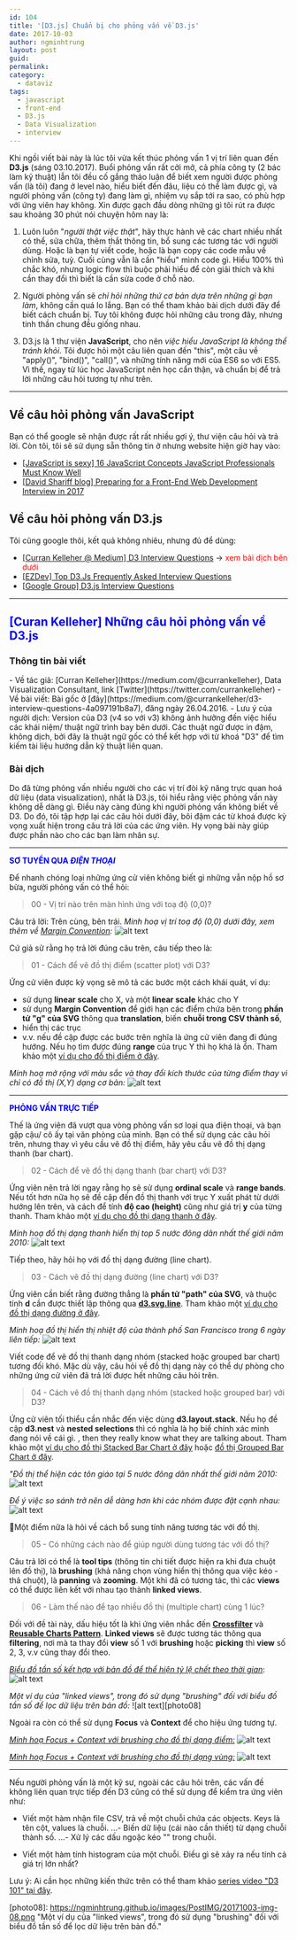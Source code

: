 ```yaml
---
id: 104
title: '[D3.js] Chuẩn bị cho phỏng vấn về D3.js'
date: 2017-10-03
author: ngminhtrung
layout: post
guid: 
permalink: 
category:
  - dataviz
tags:
  - javascript
  - front-end
  - D3.js
  - Data Visualization
  - interview
---
```


Khi ngồi viết bài này là lúc tôi vừa kết thúc phỏng vấn 1 vị trí liên quan đến **D3.js** (sáng 03.10.2017). Buổi phỏng vấn rất cởi mở, cả phía công ty (2 bác làm kỹ thuật) lẫn tôi đều cố gắng thảo luận để biết xem người được phỏng vấn (là tôi) đang ở level nào, hiểu biết đến đâu, liệu có thể làm được gì, và người phỏng vấn (công ty) đang làm gì, nhiệm vụ sắp tới ra sao, có phù hợp với ứng viên hay không. Xin được gạch đầu dòng những gì tôi rút ra được sau khoảng 30 phút nói chuyện hôm nay là:

1. Luôn luôn "*người thật việc thật*", hãy thực hành vẽ các chart nhiều nhất có thể, sửa chữa, thêm thắt thông tin, bổ sung các tương tác với người dùng. Hoặc là bạn tự viết code, hoặc là bạn copy các code mẫu về chỉnh sửa, tuỳ. Cuối cùng vẫn là cần "hiểu" mình code gì. Hiểu 100% thì chắc khó, nhưng logic flow thì buộc phải hiểu để còn giải thích và khi cần thay đổi thì biết là cần sửa code ở chỗ nào. 

2. Người phỏng vấn sẽ *chỉ hỏi những thứ cơ bản dựa trên những gì bạn làm*, không cần quá lo lắng. Bạn có thể tham khảo bài dịch dưới đây để biết cách chuẩn bị. Tuy tôi không được hỏi   những câu trong đây, nhưng tinh thần chung đều giống nhau.

3. D3.js là 1 thư viện **JavaScript**, cho nên *việc hiểu JavaScript là không thể tránh khỏi*. Tôi được hỏi một câu liên quan đến "this", một câu về "apply()", "bind()", "call()", và những tính năng mới của ES6 so với ES5. Vì thế, ngay từ lúc học JavaScript nên học cẩn thận, và chuẩn bị để trả lời những câu hỏi tương tự như trên. 

***

<h2>Về câu hỏi phỏng vấn JavaScript</h2>

Bạn có thể google sẽ nhận được rất rất nhiều gợi ý, thư viện câu hỏi và trả lời. Còn tôi, tôi sẽ sử dụng sẵn thông tin ở nhưng website hiện giờ hay vào:
- [[JavaScript is sexy] 16 JavaScript Concepts JavaScript Professionals Must Know Well][1]
- [[David Shariff blog] Preparing for a Front-End Web Development Interview in 2017][2]

<h2>Về câu hỏi phỏng vấn D3.js</h2>

Tôi cũng google thôi, kết quả không nhiêu, nhưng đủ để dùng:
- [[Curran Kelleher @ Medium] D3 Interview Questions][3] &rarr; <span style="color:red">xem bài dịch bên dưới</span>
- [[EZDev] Top D3.Js Frequently Asked Interview Questions][4]
- [[Google Group] D3.js Interview Questions][5]


***

<h2><span style="color:blue">[Curan Kelleher] Những câu hỏi phỏng vấn về D3.js</span></h2>

<h3> Thông tin bài viết </h3>
- Về tác giả: [Curran Kelleher](https://medium.com/@currankelleher), Data Visualization Consultant, link [Twitter](https://twitter.com/currankelleher)
- Về bài viết: Bài gốc ở [đây](https://medium.com/@currankelleher/d3-interview-questions-4a097191b8a7), đăng ngày 26.04.2016.
- Lưu ý của người dịch: Version của D3 (v4 so với v3) không ảnh hưởng đến việc hiểu các khái niệm/ thuật ngữ trình bay bên dưới. Các thuật ngữ được in đậm, không dịch, bởi đây là thuật ngữ gốc có thể kết hợp với từ khoá "D3" để tìm kiếm tài liệu hướng dẫn kỹ thuật liên quan. 

<h3> Bài dịch </h3>

Do đã từng phỏng vấn nhiều người cho các vị trí đòi kỹ năng trực quan hoá dữ liệu (data visualization), nhất là D3.js, tôi hiểu rằng việc phỏng vấn này không dễ dàng gì. Điều này càng đúng khi người phỏng vấn không biết về D3. Do đó, tôi tập hợp lại các câu hỏi dưới đây, bôi đậm các từ khoá được kỳ vọng xuất hiện trong câu trả lời của các ứng viên. Hy vọng bài này giúp được phần nào cho các bạn làm nhân sự. 

___

<span style="color:blue">**SƠ TUYỂN QUA *ĐIỆN THOẠI***</span>

Để nhanh chóng loại những ứng cử viên không biết gì những vẫn nộp hồ sơ bừa, người phỏng vấn có thể hỏi: 

> 00 - Vị trí nào trên màn hình ứng với toạ độ (0,0)?

Câu trả lời: Trên cùng, bên trái. 
*Minh hoạ vị trí toạ độ (0,0) dưới đây, xem thêm về [Margin Convention][cap-photo01]:*
![alt text][photo01]

Cứ giả sử rằng họ trả lời đúng câu trên, câu tiếp theo là:

> 01 - Cách để vẽ đồ thị điểm (scatter plot) với D3?

Ứng cử viên được kỳ vọng sẽ mô tả các bước một cách khái quát, ví dụ: 
- sử dụng **linear scale** cho X, và một **linear scale** khác cho Y
- sử dụng **Margin Convention** để giới hạn các điểm chứa bên trong **phần tử "g" của SVG**  thông qua **translation**, biến **chuỗi trong CSV thành số**, 
- hiển thị các trục 
- v.v.
nếu đề cập được các bước trên nghĩa là ứng cử viên đang đi đúng hướng. Nếu họ tìm được đúng **range** của trục Y thì họ khá là ổn. Tham khảo một [ví dụ cho đồ thị điểm ở đây][6].

*Minh hoạ mở rộng với màu sắc và thay đổi kích thước của từng điểm thay vì chỉ có đồ thị (X,Y) dạng cơ bản:*
![alt text][photo02]

___

<span style="color:blue">**PHỎNG VẤN TRỰC TIẾP**</span>

Thế là ứng viên đã vượt qua vòng phỏng vấn sơ loại qua điện thoại, và bạn gặp cậu/ cô ấy tại văn phòng của mình. Bạn có thể sử dụng các câu hỏi trên, nhưng thay vì yêu cầu vẽ đồ thị điểm, hãy yêu cầu vẽ đồ thị dạng thanh (bar chart).

> 02 - Cách để vẽ đồ thị dạng thanh (bar chart) với D3?

Ứng viên nên trả lời ngay rằng họ sẽ sử dụng **ordinal scale** và **range bands**. Nếu tốt hơn nữa họ sẽ đề cập đến đồ thị thanh với trục Y xuất phát từ dưới hướng lên trên, và cách để tính **độ cao (height)** cũng như giá trị **y** của từng thanh. Tham khảo một [ví dụ cho đồ thị dạng thanh ở đây][7].

*Minh hoạ đồ thị dạng thanh hiển thị top 5 nước đông dân nhất thế giới năm 2010:*
![alt text][photo03]

Tiếp theo, hãy hỏi họ với đồ thị dạng đường (line chart). 

> 03 - Cách vẽ đồ thị dạng đường (line chart) với D3?

Ứng viên cần biết rằng đường thẳng là **phần tử "path" của SVG**, và thuộc tính **d** cần được thiết lập thông qua [**d3.svg.line**][8]. Tham khảo một [ví dụ cho đồ thị dạng đường ở đây][9].

*Minh hoạ đồ thị hiển thị nhiệt độ của thành phố San Francisco trong 6 ngày liên tiếp:*
![alt text][photo04]

Viết code để vẽ đồ thị thanh dạng nhóm (stacked hoặc grouped bar chart) tương đối khó. Mặc dù vậy, câu hỏi về đồ thị dạng này có thể dự phòng cho những ứng cử viên đã trả lời được hết những câu hỏi trên. 

> 04 - Cách vẽ đồ thị thanh dạng nhóm (stacked hoặc grouped bar) với D3?

Ứng cử viên tối thiểu cần nhắc đến việc dùng **d3.layout.stack**. Nếu họ đề cập **d3.nest** và **nested selections** thì có nghĩa là họ biế chính xác mình đang nói về cái gì. , then they really know what they are talking about. Tham khảo một [ví dụ cho đồ thị Stacked Bar Chart ở đây][10] hoặc [đồ thị Grouped Bar Chart ở đây][11].

*"Đồ thị thể hiện các tôn giáo tại 5 nước đông dân nhất thế giới năm 2010:*
![alt text][photo05]

*Để ý việc so sánh trở nên dễ dàng hơn khi các nhóm được đặt cạnh nhau:*
![alt text][photo06]

Một điểm nữa là hỏi về cách bổ sung tính năng tương tác với đồ thị. 

> 05 - Có những cách nào để giúp người dùng tương tác với đồ thị?

Câu trả lời có thể là **tool tips** (thông tin chi tiết được hiện ra khi đưa chuột lên đồ thị), là **brushing** (khả năng chọn vùng hiển thị thông qua việc kéo - thả chuột), là **panning** và **zooming**. Một khi đã có tương tác, thì các **views** có thể được liên kết với nhau tạo thành **linked views**. 

> 06 - Làm thế nào để tạo nhiều đồ thị (multiple chart) cùng 1 lúc?

Đối với đề tài này, dấu hiệu tốt là khi ứng viên nhắc đến [**Crossfilter**][12] và [**Reusable Charts Pattern**][13]. **Linked views** sẽ được tương tác thông qua **filtering**, nơi mà ta thay đổi **view** số 1 với **brushing** hoặc **picking** thì **view** số 2, 3, v.v cũng thay đổi theo.

[*Biểu đồ tần số kết hợp với bản đồ để thể hiện tỷ lệ chết theo thời gian*][cap-photo07]:
![alt text][photo07]

*Một ví dụ của "linked views", trong đó sử dụng "brushing" đối với biểu đồ tần số để lọc dữ liệu trên bản đồ:*
![alt text][photo08]

Ngoài ra còn có thể sử dụng **Focus** và **Context** để cho hiệu ứng tương tự.

[*Minh hoạ Focus + Context với brushing cho đồ thị dạng điểm:*][cap-photo09]
![alt text][photo09]

[*Minh hoạ Focus + Context với brushing cho đồ thị dạng vùng:*][cap-photo10]
![alt text][photo10]

___

Nếu người phỏng vấn là một kỹ sư, ngoài các câu hỏi trên, các vấn đề không liên quan trực tiếp đến D3 cũng có thể sử dụng để kiểm tra ứng viên như:

- Viết một hàm nhận file CSV, trả về một chuỗi chứa các objects. Keys là tên cột, values là chuỗi. 
...- Biến dữ liệu (cái nào cần thiết) từ dạng chuỗi thành số.
...- Xử lý các dấu ngoặc kéo "" trong chuỗi. 

- Viết một hàm tính histogram của một chuỗi. Điều gì sẽ xảy ra nếu tính cả giá trị lớn nhất?

Lưu ý: Ai cần học những kiến thức trên có thể tham khảo [series video "D3 101" tại đây][14].


[1]: http://javascriptissexy.com/16-javascript-concepts-you-must-know-well/
[2]: http://davidshariff.com/blog/preparing-for-a-front-end-web-development-interview-in-
[3]: https://medium.com/@currankelleher/d3-interview-questions-4a097191b8a7
[4]: http://www.ezdev.org/view/d3js/6540
[5]: https://groups.google.com/forum/#!topic/d3-js/a0zl0G6xCRg
[6]: http://bl.ocks.org/curran/134ed87c99257e3f2e31
[7]: http://bl.ocks.org/curran/6cd1e224d76811b68df4
[8]: https://github.com/mbostock/d3/wiki/SVG-Shapes#path-data-generators
[9]: http://bl.ocks.org/curran/60b40877ef898f19aeb8 
[10]: http://bl.ocks.org/curran/805413fb3b2efaada1ce
[11]: http://bl.ocks.org/curran/d4e2b2854f25429a06aa
[12]: http://square.github.io/crossfilter/
[13]: https://bost.ocks.org/mike/chart/
[14]: https://github.com/curran/screencasts#d3-101


[photo01]: https://ngminhtrung.github.io/images/PostIMG/20171003-img-01.png "Vị trí toạ độ (0,0) ở góc trên cùng bên trái"

[cap-photo01]: https://bl.ocks.org/mbostock/3019563

[photo02]: https://ngminhtrung.github.io/images/PostIMG/20171003-img-02.png "Thêm màu sắc và thay đổi kích thước của từng điểm là tính năng mở rộng thay vì chỉ có đồ thị (X,Y) dạng cơ bản"

[photo03]: https://ngminhtrung.github.io/images/PostIMG/20171003-img-03.png "Đồ thị dạng thanh hiển thị dữ liệu top 5 nước có dân số đông nhất vào năm 2010."

[photo04]: https://ngminhtrung.github.io/images/PostIMG/20171003-img-04.png "Đồ thị hiển thị nhiệt độ ở San Francisco trong 6 ngày liên tiếp."

[photo05]: https://ngminhtrung.github.io/images/PostIMG/20171003-img-05.png "Đồ thị thể hiện các tôn giáo tại 5 nước đông dân nhất thế giới năm 2010."

[photo06]: https://ngminhtrung.github.io/images/PostIMG/20171003-img-06.png "Để ý việc so sánh trở nên dễ dàng hơn khi các nhóm được đặt cạnh nhau."

[photo07]: https://ngminhtrung.github.io/images/PostIMG/20171003-img-07.png "Biểu đồ tần số kết hợp với bản đồ để thể hiện tỷ lệ chết theo thời gian."

[photo08]: https://ngminhtrung.github.io/images/PostIMG/20171003-img-08.png "Một ví dụ của "linked views", trong đó sử dụng "brushing" đối với biểu đồ tần số để lọc dữ liệu trên bản đồ."

[cap-photo07]: https://bl.ocks.org/curran/a479b91bba14d633487e

[photo09]: https://ngminhtrung.github.io/images/PostIMG/20171003-img-09.png "Sử dụng Focus + Context với brushing cho đồ thị dạng điểm."

[photo10]: https://ngminhtrung.github.io/images/PostIMG/20171003-img-10.png "Sử dụng Focus + Context với brushing cho đồ thị dạng vùng"

[cap-photo09]: http://bl.ocks.org/curran/d1e9ea2850047562be09

[cap-photo10]: http://bl.ocks.org/curran/d5252d37917ab6eab032

